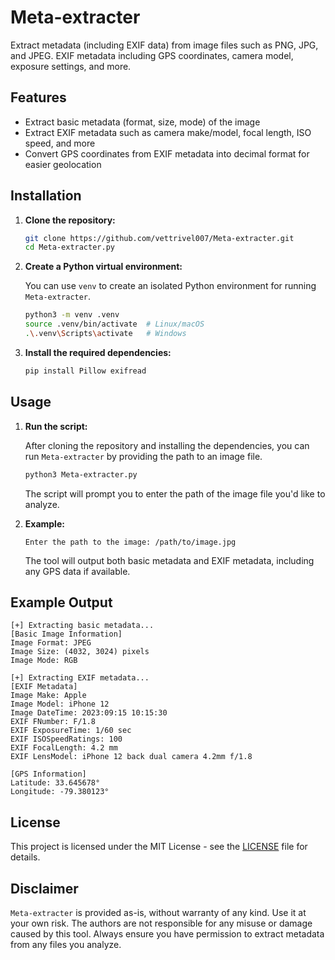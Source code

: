 # Meta-extracter
Extract metadata (including EXIF data) from image files such as PNG, JPG, and JPEG.  EXIF metadata including GPS coordinates, camera model, exposure settings, and more.

## Features

- Extract basic metadata (format, size, mode) of the image
- Extract EXIF metadata such as camera make/model, focal length, ISO speed, and more
- Convert GPS coordinates from EXIF metadata into decimal format for easier geolocation

## Installation

1. **Clone the repository:**

   ```bash
   git clone https://github.com/vettrivel007/Meta-extracter.git
   cd Meta-extracter.py
   ```

2. **Create a Python virtual environment:**

   You can use `venv` to create an isolated Python environment for running `Meta-extracter`.

   ```bash
   python3 -m venv .venv
   source .venv/bin/activate  # Linux/macOS
   .\.venv\Scripts\activate   # Windows
   ```

3. **Install the required dependencies:**

   ```bash
   pip install Pillow exifread
   ```

## Usage

1. **Run the script:**

   After cloning the repository and installing the dependencies, you can run `Meta-extracter` by providing the path to an image file.

   ```bash
   python3 Meta-extracter.py
   ```

   The script will prompt you to enter the path of the image file you'd like to analyze.

2. **Example:**

   ```
   Enter the path to the image: /path/to/image.jpg
   ```

   The tool will output both basic metadata and EXIF metadata, including any GPS data if available.

## Example Output

```
[+] Extracting basic metadata...
[Basic Image Information]
Image Format: JPEG
Image Size: (4032, 3024) pixels
Image Mode: RGB

[+] Extracting EXIF metadata...
[EXIF Metadata]
Image Make: Apple
Image Model: iPhone 12
Image DateTime: 2023:09:15 10:15:30
EXIF FNumber: F/1.8
EXIF ExposureTime: 1/60 sec
EXIF ISOSpeedRatings: 100
EXIF FocalLength: 4.2 mm
EXIF LensModel: iPhone 12 back dual camera 4.2mm f/1.8

[GPS Information]
Latitude: 33.645678°
Longitude: -79.380123°
```

## License

This project is licensed under the MIT License - see the [LICENSE](LICENSE) file for details.

## Disclaimer

`Meta-extracter` is provided as-is, without warranty of any kind. Use it at your own risk. The authors are not responsible for any misuse or damage caused by this tool. Always ensure you have permission to extract metadata from any files you analyze.
